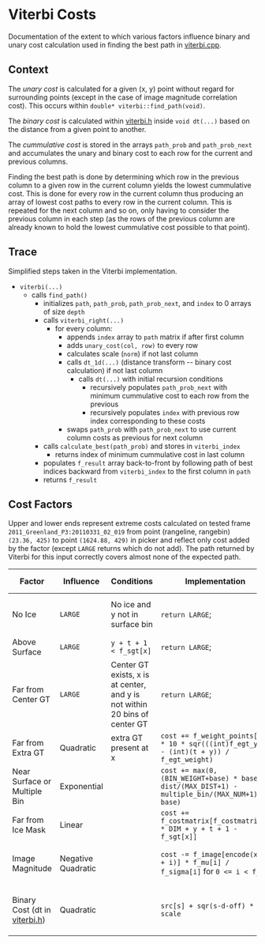 # Viterbi Costs

Documentation of the extent to which various factors influence binary and unary cost calculation used in finding the best path in [viterbi.cpp](viterbi.cpp).

## Context

The *unary cost* is calculated for a given (x, y) point without regard for surrounding points (except in the case of image magnitude correlation cost). This occurs within `double* viterbi::find_path(void)`.

The *binary cost* is calculated within [viterbi.h](viterbi.h) inside `void dt(...)` based on the distance from a given point to another.

The *cummulative cost* is stored in the arrays `path_prob` and `path_prob_next` and accumulates the unary and binary cost to each row for the current and previous columns.

Finding the best path is done by determining which row in the previous column to a given row in the current column yields the lowest cummulative cost. This is done for every row in the current column thus producing an array of lowest cost paths to every row in the current column. This is repeated for the next column and so on, only having to consider the previous column in each step (as the rows of the previous column are already known to hold the lowest cummulative cost possible to that point).

## Trace

Simplified steps taken in the Viterbi implementation.

- `viterbi(...)`  
  - calls `find_path()`  
    - initializes `path`, `path_prob`, `path_prob_next`, and `index` to 0 arrays of size `depth`  
    - calls `viterbi_right(...)`  
      - for every column:  
        - appends `index` array to `path` matrix if after first column
        - adds `unary_cost(col, row)` to every row
        - calculates scale (`norm`) if not last column    
        - calls `dt_1d(...)` (distance transform -- binary cost calculation) if not last column  
          - calls `dt(...)` with initial recursion conditions  
            - recursively populates `path_prob_next` with minimum cummulative cost to each row from the previous  
            - recursively populates `index` with previous row index corresponding to these costs  
        - swaps `path_prob` with `path_prob_next` to use current column costs as previous for next column
    - calls `calculate_best(path_prob)` and stores in `viterbi_index`
      - returns index of minimum cummulative cost in last column
    - populates `f_result` array back-to-front by following path of best indices backward from `viterbi_index` to the first column in `path`
    - returns `f_result`

## Cost Factors

Upper and lower ends represent extreme costs calculated on tested frame `2011_Greenland_P3:20110331_02_019` from point (rangeline, rangebin) `(23.36, 425)` to point `(1624.88, 429)` in picker and reflect only cost added by the factor (except `LARGE` returns which do not add). The path returned by Viterbi for this input correctly covers almost none of the expected path.

Factor | Influence | Conditions | Implementation | Notes | Upper end | Lower end | Average
---|---|---|---|---|---|---|---
No Ice | `LARGE` | No ice and y not in surface bin | `return LARGE`; | Condition not met on tested frame. | `LARGE` | `0` | `0`
Above Surface | `LARGE` | `y + t + 1 < f_sgt[x]` | `return LARGE`; | | `LARGE` | `0` | `0`
Far from Center GT | `LARGE` | Center GT exists, x is at center, and y is not within 20 bins of center GT | `return LARGE`; | Condition not met on tested frame. | `LARGE` | `0` | `0`
Far from Extra GT | Quadratic | extra GT present at x | `cost += f_weight_points[x] * 10 * sqr(((int)f_egt_y[f] - (int)(t + y)) / f_egt_weight)` | | `187142.4` | `0` | `49166.21`
Near Surface or  Multiple Bin | Exponential |  | `cost += max(0, (BIN_WEIGHT+base) * base^(-dist/(MAX_DIST+1) - multiple_bin/(MAX_NUM+1)) - base)`| [Explanation of Formula](https://www.geogebra.org/3d/zy3f6mde) | `10` | `0` | `.11823`
Far from Ice Mask | Linear | | `cost += f_costmatrix[f_costmatrix_X * DIM + y + t + 1 - f_sgt[x]]` | | `3.33362` | `0.00099` | `1.24319`
Image Magnitude | Negative Quadratic | | `cost -= f_image[encode(x, y + i)] * f_mu[i] / f_sigma[i]` for  `0 <= i < f_ms` | Decreases Cost, mu is a flipped parabola | `25.26056` | `-39.24358` | `-.00388`
Binary Cost (dt in [viterbi.h](viterbi.h)) | Quadratic | | `src[s] + sqr(s-d-off) * scale` | `src[s]` represents cummulative cost as `cost` does above | `31212` | `0` | `378.72577`